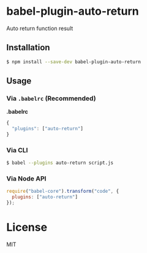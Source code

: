 # babel-plugin-auto-return

Auto return function result

## Installation

```sh
$ npm install --save-dev babel-plugin-auto-return
```

## Usage

### Via `.babelrc` (Recommended)

**.babelrc**

```js
{
  "plugins": ["auto-return"]
}
```

### Via CLI

```sh
$ babel --plugins auto-return script.js
```

### Via Node API

```javascript
require("babel-core").transform("code", {
  plugins: ["auto-return"]
});
```

# License

MIT
